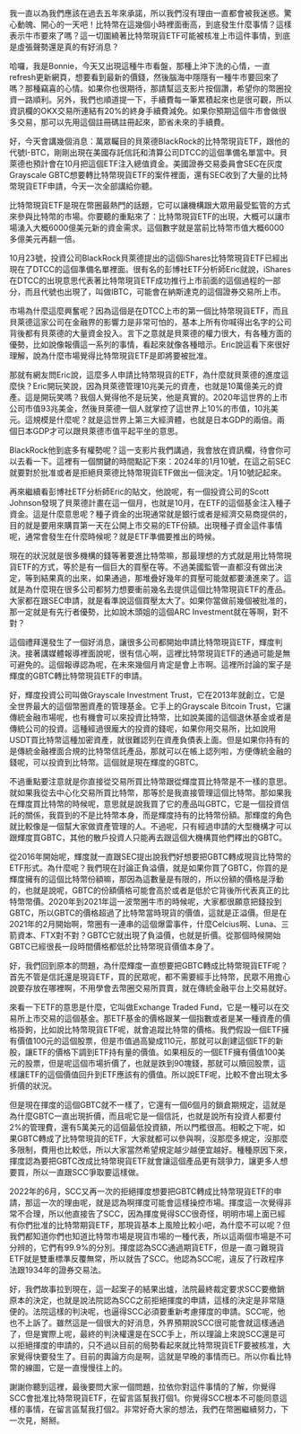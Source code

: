 我一直以為我們應該在過去五年來承諾，所以我們沒有理由一直都會被我迷惑。驚心動魄、開心的一天吧！比特幣在這幾個小時裡面衝高，到底發生什麼事情？這樣表示牛市要來了嗎？這一切圍繞著比特幣現貨ETF可能被核准上市這件事情，到底是虛張聲勢還是真的有好消息？

哈囉，我是Bonnie，今天又出現這種牛市看盤，那種上沖下洗的心情，一直refresh更新網頁，想要看到最新的價錢，然後腦海中隱隱有一種牛市要回來了嗎？那種竊喜的心情。如果你也很期待，那請幫這支影片按個讚，希望你的幣圈投資一路順利。另外，我們也順道提一下，手續費每一筆累積起來也是很可觀，所以資訊欄的OKX交易所連結有20%的終身手續費減免。如果你預期這個牛市會做很多交易，那可以先用這個註冊碼註冊起來，節省未來的手續費。

好，今天會講幾個消息：萬眾矚目的貝萊德BlackRock的比特幣現貨ETF，跟他的代號I-BTC，剛剛出現在美國存託信託和清算公司DTCC的這個準備名單當中。貝萊德也預計會在10月把這個ETF注入總值資金。美國證券交易委員會SEC在灰度Grayscale GBTC想要轉比特幣現貨ETF的案件裡面，還有SEC收到了大量的比特幣現貨ETF申請，今天一次全部講給你聽。

比特幣現貨ETF是現在幣圈最熱門的話題，它可以讓機構跟大眾用最受監管的方式來參與比特幣的市場。你要聽的重點來了：比特幣現貨ETF的出現，大概可以讓市場湧入大概6000億美元新的資金需求。這個數字就是當前比特幣市值大概6000多億美元再翻一倍。

10月23號，投資公司BlackRock貝萊德提出的這個iShares比特幣現貨ETF已經出現在了DTCC的這個準備名單裡面。很有名的彭博社ETF分析師Eric就說，iShares在DTCC的出現意思代表著比特幣現貨ETF成功推行上市前面的這個過程的一部分，而且代號也出現了，叫做IBTC，可能會在納斯達克的這個證券交易所上市。

市場為什麼這麼興奮呢？因為這個是在DTCC上市的第一個比特幣現貨ETF，而且貝萊德這家公司在金融界的影響力是非常可怕的，基本上所有你喊得出名字的公司背後都有貝萊德的大量資金投入。言下之意就是貝萊德的權力很大，有各種方面的優勢，比如說像報價這一系列的事情，看起來就像各種暗示。Eric說這看下來很好理解，說為什麼市場覺得比特幣現貨ETF是即將要被批准。

那就有網友問Eric說，這麼多人申請比特幣現貨的ETF，為什麼就貝萊德的進度這麼快？Eric開玩笑說，因為貝萊德管理10兆美元的資產，也就是10萬億美元的資產。這是開玩笑嗎？我個人覺得他不是玩笑，他是真實的。2020年這世界的上市公司市值93兆美金，然後貝萊德一個人就掌控了這世界上10%的市值，10兆美元。這規模是什麼呢？就是這世界上第三大經濟體，也就是日本GDP的兩倍。兩個日本GDP才可以跟貝萊德市值平起平坐的意思。

BlackRock他到底多有權勢呢？這一支影片我們講過，我會放在資訊欄，待會你可以去看一下。這裡有一個關鍵的時間點記下來：2024年的1月10號，在這之前SEC就要對於批准或者是拒絕貝萊德比特幣現貨ETF做出一個決定。1月10號記起來。

再來繼續看彭博社ETF分析師Eric的貼文，他說呢，有一個投資公司的Scott Johnson發現了貝萊德計畫在這一個月，也就是10月，在ETF的這個基金注入種子資金。這是什麼意思呢？種子資金的出現通常就是銀行或者是經濟交易商提供的，目的就是要用來購買第一天在公開上市交易的ETF份額。出現種子資金這件事情呢，通常會發生在什麼時候呢？就是ETF準備要推出的時候。

現在的狀況就是很多機構的錢等著要進比特幣嘛，那最理想的方式就是用比特幣現貨ETF的方式，等於是有一個巨大的買壓在等。不過美國監管一直都沒有做出決定，等到結果真的出來，如果通過，那堆疊好幾年的買壓可能就都要湧進來了。這就是為什麼現在很多公司都努力想要衝前幾名去提供這個比特幣現貨ETF的產品。大家都在跟SEC申請，就是看準說這個買壓太大了。如果你當做前幾個被批准的，那一定就是有先行者優勢，比如說木頭姐的這個ARC Investment就在等啊，對不對？

這個禮拜還發生了一個好消息，讓很多公司都開始申請比特幣現貨ETF，輝度判決。接著講媒體報導裡面說呢，很有信心啊，這裡比特幣現貨ETF的通過可能是無可避免的。這個報導認為呢，在未來幾個月肯定是會上市啊。這裡所討論的案子是輝度的GBTC轉比特幣現貨ETF的申請。

好，輝度投資公司叫做Grayscale Investment Trust，它在2013年就創立，它是全世界最大的這個幣圈資產的管理基金。它手上的Grayscale Bitcoin Trust，它讓傳統金融市場呢，也有機會可以來投資比特幣，比如說美國的這個退休基金或者是傳統公司的投資。這種經過很龐大的投資的錢呢，如果你用交易所，比如說用USDT買比特幣這種加密資產，就很難認列在資產負債表上面。但是如果你持有的是傳統金融裡面合規的比特幣信託產品，那就可以在帳上認列啦，方便傳統金融的錢呢，可以投資到比特幣。這個就是現在輝度的GBTC。

不過重點要注意就是你直接從交易所買比特幣跟從輝度買比特幣是不一樣的意思。就如果我從去中心化交易所買比特幣，那等於是我直接管理這個比特幣。那如果我在輝度買比特幣的時候呢，意思就是說我買了它的產品叫GBTC，它是一個投資信託的關係，我買到的不是比特幣本身，而是輝度持有的比特幣份額。那輝度的角色就比較像是一個幫大家做資產管理的人。不過呢，只有經過申請的大型機構才可以跟輝度買GBTC，其他的散戶投資人只能再去跟這個大機構買他們釋出的GBTC。

從2016年開始呢，輝度就一直跟SEC提出說我們好想要把GBTC轉成現貨比特幣的ETF形式。為什麼呢？我們現在討論正負溢價，就是如果你買了GBTC，你買的是輝度擁有的這個比特幣份額嘛，那因為這數量是有限的，所以份額的價格是浮動的，也就是說呢，GBTC的份額價格可能會高於或者是低於它背後所代表真正的比特幣幣價。2020年到2021年這一波幣圈牛市的時候呢，大家都很願意把錢投到GBTC，所以GBTC的價格超過了比特幣當時現貨的價值，這就是正溢價。但是在2021年的2月開始啊，幣圈有一連串的這個爆雷事件，什麼Celcius啊、Luna、三箭資本、FTX對不對？GBTC它就出現了負溢價，也就是折價。從那個時候開始GBTC已經很長一段時間價格都低於比特幣現貨價值本身了。

好，我們回到原本的問題，為什麼輝度一直想要把GBTC轉成比特幣現貨ETF呢？首先不管是信託還是現貨ETF，買的民眾呢，都不需要經手比特幣，民眾不用擔心說要存放在哪裡啊，不用學會去幣圈交易所買賣，就在傳統金融平台上交易就好。

來看一下ETF的意思是什麼，它叫做Exchange Traded Fund，它是一種可以在交易所上市交易的這個基金。那ETF基金的價格跟某一個指數或者是某一種資產的價格掛鉤，比如說比特幣現貨ETF呢，就會追蹤比特幣的價格。我們假設一個ETF擁有價值100元的這個股票，但是市值過高變成110元，那就可以創建這個ETF的新股，讓ETF的價格下調到ETF持有量的價值。如果相反的一個ETF擁有價值100美元的股票，但是呢這個市場折價了，也就是跌到90塊錢，那就可以贖回股票，這樣讓ETF的這個價值回升到ETF應該有的價值。所以說ETF呢，比較不會出現太多折價的狀況。

但是現在揮度的這個GBTC就不一樣了，它還有一個6個月的鎖倉期規定，這就是為什麼GBTC一直出現折價，而且呢它是一個信託，也就是說所有投資人都要付2%的管理費，還有5萬美元的這個最低投資額，所以門檻很高。相較之下呢，如果GBTC轉成了比特幣現貨的ETF，大家就都可以參與啊，沒那麼多規定，沒那麼多限制，費用也比較低，所以大家當然希望規定越少越便宜越好。種種原因下來，揮度認為要把GBTC改成比特幣現貨ETF就會讓這個產品更有競爭力，讓更多人想要買，所以一直跟SCC爭取要這樣做。

2022年的6月，SCC又再一次的拒絕揮度想要把GBTC轉成比特幣現貨ETF的申請，那這一次的理由呢，就是認為啊揮度可能會這樣操控市場。揮度這一次覺得非常不合理，所以他直接告了SCC，因為揮度覺得SCC很奇怪，明明市場上面已經有你們批准的比特幣期貨ETF，那現貨基本上風險比較小吧，為什麼不可以呢？但我們都知道你們也知道比特幣市場是現貨市場的一種代表，所以這兩個市場是不可分辨的，它們有99.9%的分別。揮度認為SCC通過期貨ETF，但是一直刁難現貨ETF就是雙重標準反覆無常，所以就告了SCC。他認為SCC呢，違反了行政程序法跟1934年的證券交易法。

好，我們故事拉到現在，這一起案子的結果出爐，法院最終裁定要求SCC要撤銷原本的決定，也就是說法院認為SCC之前拒絕揮度的申請，這樣的決定是非常隨便的。法院這樣的判決呢，也逼得SCC必須要重新考慮揮度的申請。SCC呢，他也不上訴了。雖然這是一個很大的好消息，外界預期說SCC很可能會就這樣通過了，但是實際上呢，最終的判決權還是在SCC手上，所以理論上來說SCC還是可以拒絕揮度的申請的，只不過以目前的局勢看起來就比特幣現貨ETF要被核准，大家覺得快要發生了。目前的輿論方向是啊，這就是早晚的事情而已。所以你看比特幣的線圖，它是一直慢慢往上的。

謝謝你聽到這裡，最後要問大家一個問題，拉依你對這件事情的了解，你覺得SCC會批准比特幣現貨ETF，在留言區幫我打個1。你覺得SCC根本不可能同意這樣的事情，在留言區幫我打個2。非常好奇大家的想法，我們在幣圈繼續努力，下一次見，掰掰。
